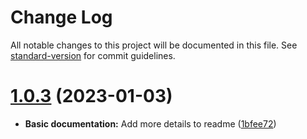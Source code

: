 # Change Log

All notable changes to this project will be documented in this file. See [standard-version](https://github.com/conventional-changelog/standard-version) for commit guidelines.

<a name="1.0.3"></a>
# [1.0.3](https://github.com/0x3zra/mongoose-simple-pager/compare/v1.0.2...v1.0.3) (2023-01-03)

* **Basic documentation:** Add more details to readme ([1bfee72](https://github.com/0x3zra/mongoose-simple-pager/commit/1bfee72))